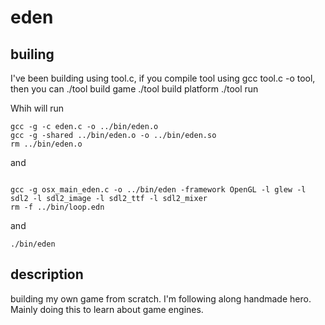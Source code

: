 # eden
## builing

I've been building using tool.c, if you compile tool using gcc tool.c -o tool, then you can 
./tool build game
./tool build platform
./tool run

Whih will run

```
gcc -g -c eden.c -o ../bin/eden.o                                  
gcc -g -shared ../bin/eden.o -o ../bin/eden.so                                      
rm ../bin/eden.o   
```

and

```
                          
gcc -g osx_main_eden.c -o ../bin/eden -framework OpenGL -l glew -l sdl2 -l sdl2_image -l sdl2_ttf -l sdl2_mixer      
rm -f ../bin/loop.edn      
```
 

and

```
./bin/eden
```

## description
building my own game from scratch. I'm following along handmade hero. Mainly doing this to learn about game engines.

